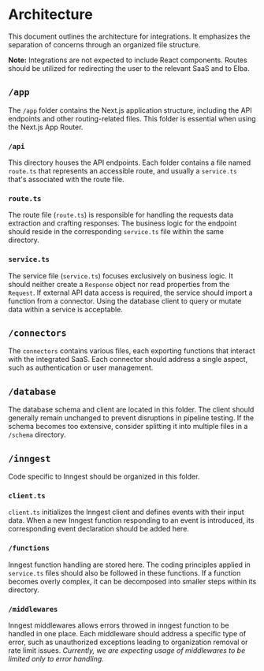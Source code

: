 # Architecture

This document outlines the architecture for integrations. It emphasizes the separation of concerns through an organized file structure.

**Note:** Integrations are not expected to include React components. Routes should be utilized for redirecting the user to the relevant SaaS and to Elba.

## `/app`

The `/app` folder contains the Next.js application structure, including the API endpoints and other routing-related files. This folder is essential when using the Next.js App Router.

### `/api`

This directory houses the API endpoints. Each folder contains a file named `route.ts` that represents an accessible route, and usually a `service.ts` that's associated with the route file.

### `route.ts`

The route file (`route.ts`) is responsible for handling the requests data extraction and crafting responses. The business logic for the endpoint should reside in the corresponding `service.ts` file within the same directory.

### `service.ts`

The service file (`service.ts`) focuses exclusively on business logic. It should neither create a `Response` object nor read properties from the `Request`. If external API data access is required, the service should import a function from a connector. Using the database client to query or mutate data within a service is acceptable.

## `/connectors`

The `connectors` contains various files, each exporting functions that interact with the integrated SaaS. Each connector should address a single aspect, such as authentication or user management.

## `/database`

The database schema and client are located in this folder. The client should generally remain unchanged to prevent disruptions in pipeline testing. If the schema becomes too extensive, consider splitting it into multiple files in a `/schema` directory.

## `/inngest`

Code specific to Inngest should be organized in this folder.

### `client.ts`

`client.ts` initializes the Inngest client and defines events with their input data. When a new Inngest function responding to an event is introduced, its corresponding event declaration should be added here.

### `/functions`

Inngest function handling are stored here. The coding principles applied in `service.ts` files should also be followed in these functions. If a function becomes overly complex, it can be decomposed into smaller steps within its directory.

### `/middlewares`

Inngest middlewares allows errors throwed in inngest function to be handled in one place. Each middleware should address a specific type of error, such as unauthorized exceptions leading to organization removal or rate limit issues.
_Currently, we are expecting usage of middlewares to be limited only to error handling._
